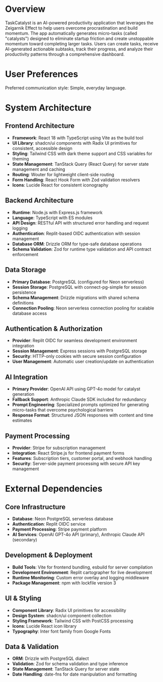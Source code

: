 # Overview

TaskCatalyst is an AI-powered productivity application that leverages the Zeigarnik Effect to help users overcome procrastination and build momentum. The app automatically generates micro-tasks (called "catalysts") designed to eliminate startup friction and create unstoppable momentum toward completing larger tasks. Users can create tasks, receive AI-generated actionable subtasks, track their progress, and analyze their productivity patterns through a comprehensive dashboard.

# User Preferences

Preferred communication style: Simple, everyday language.

# System Architecture

## Frontend Architecture
- **Framework**: React 18 with TypeScript using Vite as the build tool
- **UI Library**: shadcn/ui components with Radix UI primitives for consistent, accessible design
- **Styling**: Tailwind CSS with dark theme support and CSS variables for theming
- **State Management**: TanStack Query (React Query) for server state management and caching
- **Routing**: Wouter for lightweight client-side routing
- **Form Handling**: React Hook Form with Zod validation resolvers
- **Icons**: Lucide React for consistent iconography

## Backend Architecture
- **Runtime**: Node.js with Express.js framework
- **Language**: TypeScript with ES modules
- **API Design**: RESTful API with structured error handling and request logging
- **Authentication**: Replit-based OIDC authentication with session management
- **Database ORM**: Drizzle ORM for type-safe database operations
- **Schema Validation**: Zod for runtime type validation and API contract enforcement

## Data Storage
- **Primary Database**: PostgreSQL (configured for Neon serverless)
- **Session Storage**: PostgreSQL with connect-pg-simple for session persistence
- **Schema Management**: Drizzle migrations with shared schema definitions
- **Connection Pooling**: Neon serverless connection pooling for scalable database access

## Authentication & Authorization
- **Provider**: Replit OIDC for seamless development environment integration
- **Session Management**: Express sessions with PostgreSQL storage
- **Security**: HTTP-only cookies with secure session configuration
- **User Management**: Automatic user creation/update on authentication

## AI Integration
- **Primary Provider**: OpenAI API using GPT-4o model for catalyst generation
- **Fallback Support**: Anthropic Claude SDK included for redundancy
- **Prompt Engineering**: Specialized prompts optimized for generating micro-tasks that overcome psychological barriers
- **Response Format**: Structured JSON responses with content and time estimates

## Payment Processing
- **Provider**: Stripe for subscription management
- **Integration**: React Stripe.js for frontend payment forms
- **Features**: Subscription tiers, customer portal, and webhook handling
- **Security**: Server-side payment processing with secure API key management

# External Dependencies

## Core Infrastructure
- **Database**: Neon PostgreSQL serverless database
- **Authentication**: Replit OIDC service
- **Payment Processing**: Stripe payment platform
- **AI Services**: OpenAI GPT-4o API (primary), Anthropic Claude API (secondary)

## Development & Deployment
- **Build Tools**: Vite for frontend bundling, esbuild for server compilation
- **Development Environment**: Replit cartographer for live development
- **Runtime Monitoring**: Custom error overlay and logging middleware
- **Package Management**: npm with lockfile version 3

## UI & Styling
- **Component Library**: Radix UI primitives for accessibility
- **Design System**: shadcn/ui component collection
- **Styling Framework**: Tailwind CSS with PostCSS processing
- **Icons**: Lucide React icon library
- **Typography**: Inter font family from Google Fonts

## Data & Validation
- **ORM**: Drizzle with PostgreSQL dialect
- **Validation**: Zod for schema validation and type inference
- **State Management**: TanStack Query for server state
- **Date Handling**: date-fns for date manipulation and formatting